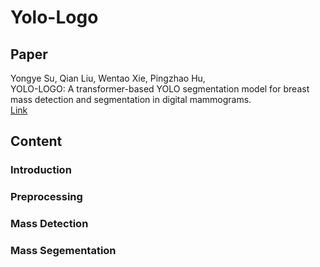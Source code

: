 # Yolo-Logo

## Paper
Yongye Su, Qian Liu, Wentao Xie, Pingzhao Hu,   
YOLO-LOGO: A transformer-based YOLO segmentation model for breast mass detection and segmentation in digital mammograms.  
[Link](https://github.com/Lorisyy/Yolo-Logo)

## Content

### Introduction

### Preprocessing

### Mass Detection

### Mass Segementation
